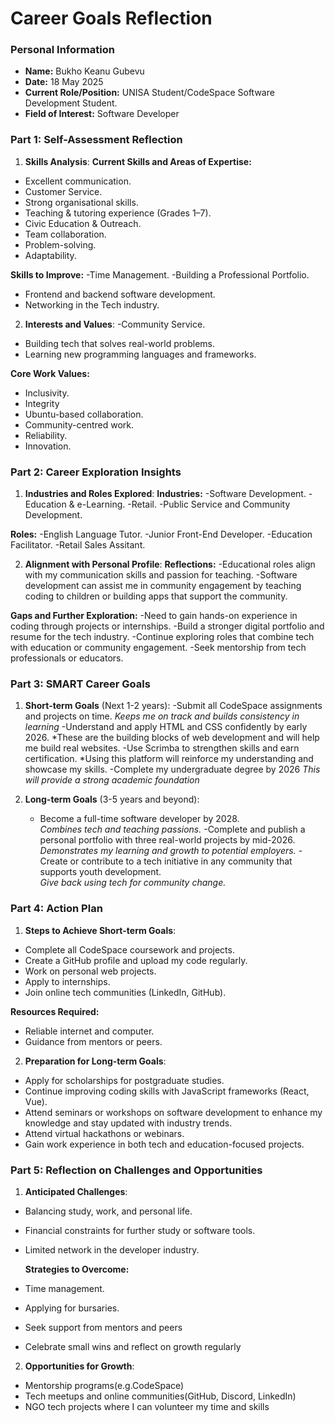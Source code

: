 
# Career Goals Reflection 

### Personal Information

- **Name:** Bukho Keanu Gubevu 
- **Date:** 18 May 2025 
- **Current Role/Position:** UNISA Student/CodeSpace Software Development Student.
- **Field of Interest:** Software Developer

### Part 1: Self-Assessment Reflection

1. **Skills Analysis**:
**Current Skills and Areas of Expertise:**
- Excellent communication.
- Customer Service.
- Strong organisational skills.
- Teaching & tutoring experience (Grades 1–7).
- Civic Education & Outreach.
- Team collaboration.
- Problem-solving.
- Adaptability.
  
**Skills to Improve:**
-Time Management.
-Building a Professional Portfolio.
- Frontend and backend software development.
- Networking in the Tech industry.
  
2. **Interests and Values**:
-Community Service.
- Building tech that solves real-world problems.
- Learning new programming languages and frameworks.
 
**Core Work Values:**
- Inclusivity.
- Integrity
- Ubuntu-based collaboration.
- Community-centred work.
- Reliability.
- Innovation.

### Part 2: Career Exploration Insights
1. **Industries and Roles Explored**:
  **Industries:**
-Software Development.
-Education & e-Learning.
-Retail.
-Public Service and Community Development.

**Roles:**
-English Language Tutor.
-Junior Front-End Developer.
-Education Facilitator.
-Retail Sales Assitant.
  
2. **Alignment with Personal Profile**:
  **Reflections:**
-Educational roles align with my communication skills and  passion for teaching.
-Software development can assist me in community engagement by teaching coding to children or building apps that support the community.

**Gaps and Further Exploration:**
-Need to gain hands-on experience in coding through projects or internships.
-Build a stronger digital portfolio and resume for the tech industry.
-Continue exploring roles that combine tech with education or community engagement.
-Seek mentorship from tech professionals or educators.
 
### Part 3: SMART Career Goals

1. **Short-term Goals** (Next 1-2 years):
   -Submit all CodeSpace assignments and projects on time.
   *Keeps me on track and builds consistency in learning*
   -Understand and apply HTML and CSS confidently by early 2026.
   *These are the building blocks of web development and will help me build real 
   websites.
   -Use Scrimba to strengthen skills and earn certification.
   *Using this platform will reinforce my understanding and showcase my skills.
   -Complete my undergraduate degree by 2026
   *This will provide a strong academic foundation*

3. **Long-term Goals** (3-5 years and beyond):
   - Become a full-time software developer by 2028.  
   *Combines tech and teaching passions.*
    -Complete and publish a personal portfolio with three real-world projects by 
    mid-2026.  
   *Demonstrates my learning and growth to potential employers.*
   -Create or contribute to a tech initiative in any community that supports 
    youth development.  
   *Give back using tech for community change.*

### Part 4: Action Plan

1. **Steps to Achieve Short-term Goals**:
- Complete all CodeSpace coursework and projects.
- Create a GitHub profile and upload my code regularly.
- Work on personal web projects.
- Apply to internships.
- Join online tech communities (LinkedIn, GitHub).
  
**Resources Required:**
- Reliable internet and computer.
- Guidance from mentors or peers.

  
2. **Preparation for Long-term Goals**:
- Apply for scholarships for postgraduate studies.
- Continue improving coding skills with JavaScript frameworks (React, Vue).
- Attend seminars or workshops on software development to enhance my knowledge 
 and stay updated with industry trends.
- Attend virtual hackathons or webinars.
- Gain work experience in both tech and education-focused projects.

### Part 5: Reflection on Challenges and Opportunities

1. **Anticipated Challenges**:
- Balancing study, work, and personal life.
- Financial constraints for further study or software tools.
- Limited network in the developer industry.
  
  **Strategies to Overcome:**
- Time management.
- Applying for bursaries.
- Seek support from mentors and peers
- Celebrate small wins and reflect on growth regularly
  
2. **Opportunities for Growth**:
- Mentorship programs(e.g.CodeSpace)
- Tech meetups and online communities(GitHub, Discord, LinkedIn)
- NGO tech projects where I can volunteer my time and skills



